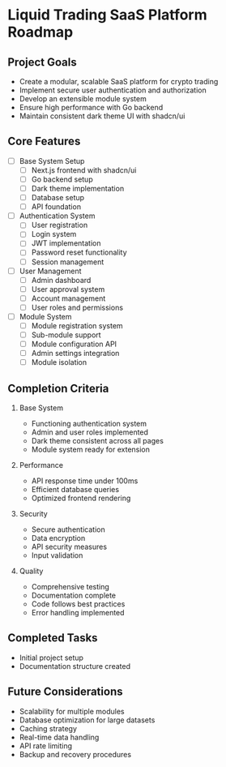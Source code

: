 # Liquid Trading SaaS Platform Roadmap

## Project Goals
- Create a modular, scalable SaaS platform for crypto trading
- Implement secure user authentication and authorization
- Develop an extensible module system
- Ensure high performance with Go backend
- Maintain consistent dark theme UI with shadcn/ui

## Core Features
- [ ] Base System Setup
  - [ ] Next.js frontend with shadcn/ui
  - [ ] Go backend setup
  - [ ] Dark theme implementation
  - [ ] Database setup
  - [ ] API foundation

- [ ] Authentication System
  - [ ] User registration
  - [ ] Login system
  - [ ] JWT implementation
  - [ ] Password reset functionality
  - [ ] Session management

- [ ] User Management
  - [ ] Admin dashboard
  - [ ] User approval system
  - [ ] Account management
  - [ ] User roles and permissions

- [ ] Module System
  - [ ] Module registration system
  - [ ] Sub-module support
  - [ ] Module configuration API
  - [ ] Admin settings integration
  - [ ] Module isolation

## Completion Criteria
1. Base System
   - Functioning authentication system
   - Admin and user roles implemented
   - Dark theme consistent across all pages
   - Module system ready for extension

2. Performance
   - API response time under 100ms
   - Efficient database queries
   - Optimized frontend rendering

3. Security
   - Secure authentication
   - Data encryption
   - API security measures
   - Input validation

4. Quality
   - Comprehensive testing
   - Documentation complete
   - Code follows best practices
   - Error handling implemented

## Completed Tasks
- Initial project setup
- Documentation structure created

## Future Considerations
- Scalability for multiple modules
- Database optimization for large datasets
- Caching strategy
- Real-time data handling
- API rate limiting
- Backup and recovery procedures